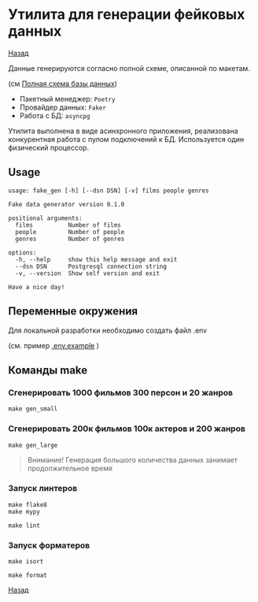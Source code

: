 # Утилита для генерации фейковых данных

[Назад](../README.md)

Данные генерируются согласно полной схеме, описанной по макетам.

(см [Полная схема базы данных](../postgres_full/README.md))

* Пакетный менеджер: `Poetry`
* Провайдер данных: `Faker`
* Работа с БД: `asyncpg`

Утилита выполнена в виде асинхронного приложения, 
реализована конкурентная работа с пулом подключений к БД.
Используется один физический процессор.

## Usage

```shell
usage: fake_gen [-h] [--dsn DSN] [-v] films people genres

Fake data generator version 0.1.0

positional arguments:
  films          Number of films
  people         Number of people
  genres         Number of genres

options:
  -h, --help     show this help message and exit
  --dsn DSN      Postgresql connection string
  -v, --version  Show self version and exit

Have a nice day!
```

## Переменные окружения

Для локальной разработки необходимо создать файл .env

(см. пример [.env.example](./.env.example) )

## Команды make

### Сгенерировать 1000 фильмов 300 персон и 20 жанров

```shell
make gen_small
```

### Сгенерировать 200к фильмов 100к актеров и 200 жанров

```shell
make gen_large
```

>Внимание! Генерация большого количества данных занимает продолжительное время

### Запуск линтеров

```shell
make flake8
make mypy
```
```shell
make lint
```

### Запуск форматеров

```shell
make isort
```

```shell
make format
```

[Назад](../README.md)
